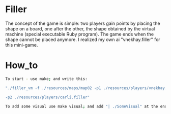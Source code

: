# Filler
The concept of the game is simple: two players gain points by placing the shape on a board,
one after the other, the shape obtained by the virtual machine (special executable Ruby program).
The game ends when the shape cannot be placed anymore. I realized my own ai "vnekhay.filler" for this mini-game.
# How_to
``` bash
To start - use make; and write this:

"./filler_vm -f ./resources/maps/map02 -p1 ./resources/players/vnekhay.filler

-p2 ./resources/players/carli.filler"

To add some visual use make visual; and add "| ./SomeVisual" at the end.
```
